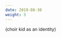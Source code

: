 ```yaml
---
date: 2019-08-30
weight: 3
---
```


<audio autoplay src="/miniatures/3.mp3"></audio>

(choir kid as an identity)
